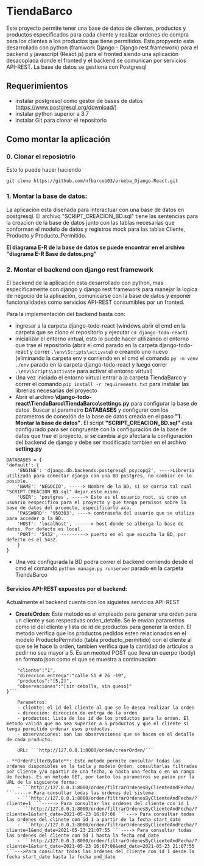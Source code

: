 # TiendaBarco
Este proyecto permite tener una base de datos de clientes, productos y productos especificados para cada cliente y realizar ordenes de compra para los clientes a los productos que tiene permitidos.
Este propyecto esta desarrollado con python (framwork Django - Django rest framework) para el backend y javascript (React.js) para el fronted siendo una aplicación desacoplada donde el fronted y el backend se comunican por servicios API-REST. La base de datos se gestiona con Postgresql

## Requerimientos

- instalar postgresql como gestor de bases de datos (https://www.postgresql.org/download/)
- instalar python superior a 3.7
- instalar Git para clonar el repositorio

## Como montar la aplicación

### 0. Clonar el reposiotrio

Esto lo puede hacer haciendo 

```
git clone https://github.com/nfbarcob03/prueba_Django-React.git
```

### 1. Montar la base de datos:

La aplicación esta diseñada para interactuar con una base de datos en postgresql. El archivo "SCRIPT_CREACION_BD.sql" tiene las sentencias
para la creacion de la base de datos junto con las tablas necesarias que conforman el modelo de datos y registros mock para las tablas Cliente,
Producto y Producto_Permitido.

**El diagrama E-R de la base de datos se puede encontrar en el archivo "diagrama E-R Base de datos.png"**

### 2. Montar el backend con django rest framework
El backend de la aplicación esta desarrollado con python, mas especificamente con django y django rest framework para manejar la logica de negocio de 
la aplicación, comunicarse con la base de datos y exponer funcionalidades como servicios API-REST consumibles por un fronted.

Para la implementación del backend basta con: 
- ingresar a la carpeta django-todo-react (windows abrir el cmd en la carpeta que se clono el repositorio y ejecutar ```cd django-todo-react```)
- inicializar el entorno virtual, esto lo puede hacer utilizando el entorno que trae el repositorio (abrir el cmd parado en la carpeta django-todo-react y correr ```.\env\Scripts\activate```) o creando uno nuevo (eliminando la carpeta env y corriendo en el cmd el comando ```py -m venv ./env``` parado en la carpeta django-todo-react y luego correr ```.\env\Scripts\activate``` para activar el entorno virtual)
- Una vez iniciado el entorno virtual entrar a la carpeta TiendaBarco y correr el comando ```pip install -r requirements.txt``` para instalar las librerias necesarias del proyecto
- Abrir el archivo **\django-todo-react\TiendaBarco\TiendaBarco\settings.py** para configurar la base de datos. Buscar el parametro **DATABASES** y configurar con los parametros de conexión 
de la base de datos creada en el paso **"1. Montar la base de datos"**. El script  **"SCRIPT_CREACION_BD.sql"** esta configurado para ser congruente con la configuración de la base de datos que trae el proyecto, si se cambia algo afectara la configuración del backend de django y debe ser modificado tambien en el archivo **setting.py**

```
DATABASES = {
'default': {
	'ENGINE': 'django.db.backends.postgresql_psycopg2', ---->Libreria utilizada para conectar django con una BD postgres, no cambiar en lo posible.
	'NAME': 'NEGOCIO', -----> Nombre de la BD, si se corrio tal cual "SCRIPT_CREACION_BD.sql" dejar este mismo.
	'USER': 'postgres', -----> Este es el usuario root, si creo un usuario eespecifico para el proyecto y que tenga permisos sobre la base de datos del proyecto, especificarlo aca.
	'PASSWORD': '950303', ----> contraseña del usuario que se utiliza para acceder a la BD.
	'HOST': 'localhost', ------> host donde se alberga la base de datos. Por defecto es local. 
	'PORT': '5432', ---------> puerto en el que escucha la BD, por defecto es el 5432.
	}
}
```	

- Una vez configurada la BD podra correr el backend corriendo desde el cmd el comando ```python manage.py runserver``` parado en la carpeta TiendaBarco

#### Servicios API-REST expuestos por el backend:
Actualmente el backend cuenta con los siguietes servicios API-REST
- **CreateOrden**: Este metodo es el empleado para generar una orden para un cliente y sus respectivas orden_detalle. Se le envian parametros como id del cliente y lista de id de productos para generar la orden. El metodo verifica que los productos pedidos esten relacionados en el modelo ProductoPermitido (tabla producto_permitido) con el cliente al que se le hace la orden, tambien verifica que la cantidad de articulos a pedir no sea mayor a 5. Es un meotod POST que lleva un cuerpo (body) en formato json como el que se muestra a continuación:
	
```{
	"cliente":"1", 
	"direccion_entrega":"calle 51 # 26 -19",
	"productos":"[5,2]",
	"observaciones":"[sin cebolla, sin queso]"
}```
	
	Parametros:
	- cliente: el id del cliente al que se le desea realizar la orden
	- dirección: dirección de entrga de la orden
	- productos: lista de los id de los productos para la orden. El metodo valida que no sea superior a 5 productos y que el cliente si tenga permitido ordenar esos productos.
	- observaciones: son las observaciones que se hacen en el detalle de cada producto.
	
	URL: ```http://127.0.0.1:8000/orden/crearOrden/```
	
- **OrdenFilterByDate**: Este metodo permite consultar todas las ordenes disponibles en la tabla y modelo Orden, consultarlas filtradas por Cliente y/o apartir de una fecha, o hasta una fecha o en un rango de fechas. Es un metodo GET, por tanto los parametros se pasan por la URL de la siguiente forma:
	- ```http://127.0.0.1:8000/orden/filtrarOrdenesByClienteAndFecha/ ```-----> Para consultar todas las ordenes del sistema
	- ```http://127.0.0.1:8000/orden/filtrarOrdenesByClienteAndFecha/?cliente=1 ```-----> Para consultar las ordenes del cliente con id 1
	- ```http://127.0.0.1:8000/orden/filtrarOrdenesByClienteAndFecha/?cliente=1&start_date=2021-05-23 16:07:08 ```---> Para consultar todas las ordenes del clinete con id 1 a partir de la fecha start_date
	- ```http://127.0.0.1:8000/orden/filtrarOrdenesByClienteAndFecha/?cliente=1&end_date=2021-05-23 21:07:55 ```----> Para consultar todas las ordenes del cliente con id 1 hasta la fecha end_date
	- ```http://127.0.0.1:8000/orden/filtrarOrdenesByClienteAndFecha/?cliente=1&start_date=2021-05-23 16:07:08&end_date=2021-05-23 21:07:55 ```--->Para consultar todas las ordenes del cliente con id 1 desde la fecha start_date hasta la fecha end_date
